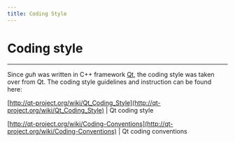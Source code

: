 ```yaml
---
title: Coding Style
---
```


# Coding style
--------------------------------------------

Since *guh* was written in C++ framework [Qt](http://qt-project.org/), the coding style was taken over from Qt. The coding style guidelines and instruction can be found here:

[http://qt-project.org/wiki/Qt_Coding_Style](http://qt-project.org/wiki/Qt_Coding_Style) | Qt coding style

[http://qt-project.org/wiki/Coding-Conventions](http://qt-project.org/wiki/Coding-Conventions) | Qt coding conventions













